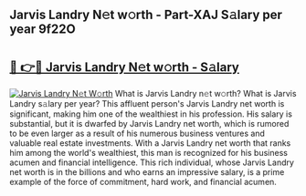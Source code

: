 ## Jarvis Landry N𝚎t w𝚘rth - Part-XAJ S𝚊lary per year 9f22O

# <h2><a href="http://gc1iehg.nevu.top/?p=Jarvis+Landry">🔗 👉🔴 Jarvis Landry N𝚎t w𝚘rth - S𝚊lary</a></h2>

[![Jarvis Landry N𝚎t W𝚘rth](https://i.imgur.com/Oavwk0R.jpeg)](http://gc1iehg.nevu.top/?p=Jarvis+Landry)
What is Jarvis Landry n𝚎t w𝚘rth? What is Jarvis Landry s𝚊lary per year?
This affluent person's Jarvis Landry net worth is significant, making him one of the wealthiest in his profession. His salary is substantial, but it is dwarfed by Jarvis Landry net worth, which is rumored to be even larger as a result of his numerous business ventures and valuable real estate investments. With a Jarvis Landry net worth that ranks him among the world's wealthiest, this man is recognized for his business acumen and financial intelligence. This rich individual, whose Jarvis Landry net worth is in the billions and who earns an impressive salary, is a prime example of the force of commitment, hard work, and financial acumen.
